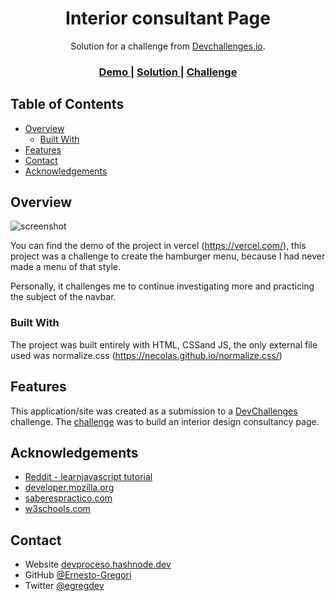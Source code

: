 <!-- Please update value in the {}  -->

<h1 align="center">Interior consultant Page</h1>

<div align="center">
   Solution for a challenge from  <a href="http://devchallenges.io" target="_blank">Devchallenges.io</a>.
</div>

<div align="center">
  <h3>
    <a href="https://{your-demo-link.your-domain}">
      Demo
    </a>
    <span> | </span>
    <a href="https://{your-url-to-the-solution}">
      Solution
    </a>
    <span> | </span>
    <a href="https://devchallenges.io/challenges/Jymh2b2FyebRTUljkNcb">
      Challenge
    </a>
  </h3>
</div>

<!-- TABLE OF CONTENTS -->

## Table of Contents

- [Overview](#overview)
  - [Built With](#built-with)
- [Features](#features)
- [Contact](#contact)
- [Acknowledgements](#acknowledgements)

<!-- OVERVIEW -->

## Overview

![screenshot](https://user-images.githubusercontent.com/16707738/92399059-5716eb00-f132-11ea-8b14-bcacdc8ec97b.png)

You can find the demo of the project in vercel (https://vercel.com/), this project was a challenge to create the hamburger menu, because I had never made a menu of that style.

Personally, it challenges me to continue investigating more and practicing the subject of the navbar.

### Built With

The project was built entirely with HTML, CSSand JS, the only external file used was normalize.css (https://necolas.github.io/normalize.css/)

## Features

<!-- List the features of your application or follow the template. Don't share the figma file here :) -->

This application/site was created as a submission to a [DevChallenges](https://devchallenges.io/challenges) challenge. The [challenge](https://devchallenges.io/challenges/Jymh2b2FyebRTUljkNcb) was to build an interior design consultancy page.

## Acknowledgements

<!-- This section should list any articles or add-ons/plugins that helps you to complete the project. This is optional but it will help you in the future. For exmpale -->

- [Reddit - learnjavascript tutorial](https://www.reddit.com/r/learnjavascript/comments/iyx15n/how_to_make_responsive_website_animated_hamburger/)
- [developer.mozilla.org](https://developer.mozilla.org/)
- [saberespractico.com](https://www.saberespractico.com/web/wordpress/%C2%BFcomo-encuadrar-un-texto-en-html/)
- [w3schools.com](https://www.w3schools.com/howto/howto_js_mobile_navbar.asp)

## Contact

- Website [devproceso.hashnode.dev](https://devproceso.hashnode.dev)
- GitHub [@Ernesto-Gregori](https://github.com/Ernesto-Gregori)
- Twitter [@egregdev](https://twitter.com/egregdev)